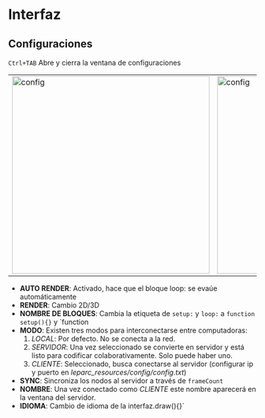 # Interfaz

## Configuraciones

`Ctrl+TAB` Abre y cierra la ventana de configuraciones

<table>
<tr>
<td>
<img src="http://andressenn.com/leparc-lc/interfaz/es/config.jpg" alt="config" width="400"/>
</td>
<td>
<img src="http://andressenn.com/leparc-lc/interfaz/es/config-d.jpg" alt="config" width="400"/>
</td>
</tr>
</table>

* **AUTO RENDER**: Activado, hace que el bloque loop: se evaúe automáticamente
* **RENDER**: Cambio 2D/3D
* **NOMBRE DE BLOQUES**: Cambia la etiqueta de `setup:` y `loop:` a `function setup(){}` y `function 
* **MODO**: Existen tres modos para interconectarse entre computadoras:
   1. *LOCAL*: Por defecto. No se conecta a la red.
   2. *SERVIDOR*: Una vez seleccionado se convierte en servidor y está listo para codificar colaborativamente. Solo puede haber uno.
   3. *CLIENTE*: Seleccionado, busca conectarse al servidor (configurar ip y puerto en *leparc_resources/config/config.txt*)
* **SYNC**: Sincroniza los nodos al servidor a través de `frameCount`
* **NOMBRE**: Una vez conectado como *CLIENTE* este nombre aparecerá en la ventana del servidor.
* **IDIOMA**: Cambio de idioma de la interfaz.draw(){}`